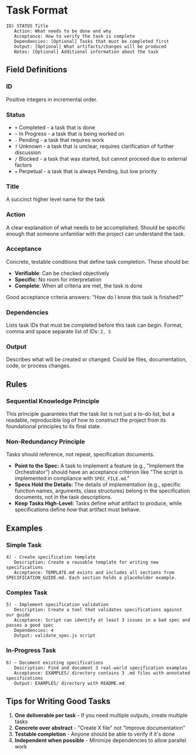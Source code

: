 # Task Format

```
ID) STATUS Title
   Action: What needs to be done and why
   Acceptance: How to verify the task is complete
   Dependencies: [Optional] Tasks that must be completed first
   Output: [Optional] What artifacts/changes will be produced
   Notes: [Optional] Additional information about the task
```

## Field Definitions

### ID
Positive integers in incremental order.

### Status
- `+` Completed - a task that is done
- `~` In Progress - a task that is being worked on
- `-` Pending - a task that requires work
- `?` Unknown - a task that is unclear, requires clarification of further discussion
- `/` Blocked - a task that was started, but cannot proceed due to external factors
- `=` Perpetual - a task that is always Pending, but low priority

### Title
A succinct higher level name for the task

### Action
A clear explanation of what needs to be accomplished. Should be specific enough that someone unfamiliar with the project can understand the task.

### Acceptance
Concrete, testable conditions that define task completion. These should be:
- **Verifiable**: Can be checked objectively
- **Specific**: No room for interpretation  
- **Complete**: When all criteria are met, the task is done

Good acceptance criteria answers: "How do I know this task is finished?"

### Dependencies
Lists task IDs that must be completed before this task can begin. Format, comma and space separate list of IDs: `2, 5`

### Output
Describes what will be created or changed. Could be files, documentation, code, or process changes.

## Rules

### Sequential Knowledge Principle
This principle guarantees that the task list is not just a to-do list, but a readable, reproducible log of how to construct the project from its foundational principles to its final state.

### Non-Redundancy Principle
Tasks should reference, not repeat, specification documents.

- **Point to the Spec:** A task to implement a feature (e.g., "Implement the Orchestrator") should have an acceptance criterion like "The script is implemented in compliance with `SPEC_FILE.md`."
- **Specs Hold the Details:** The details of implementation (e.g., specific function names, arguments, class structures) belong in the specification documents, not in the task descriptions.
- **Keep Tasks High-Level:** Tasks define *what* artifact to produce, while specifications define *how* that artifact must behave.

## Examples

### Simple Task
```
4) - Create specification template
   Description: Create a reusable template for writing new specifications
   Acceptance: TEMPLATE.md exists and includes all sections from SPECIFICATION_GUIDE.md. Each section holds a placeholder example.
```

### Complex Task
```
5) - Implement specification validation
   Description: Create a tool that validates specifications against our guide
   Acceptance: Script can identify at least 3 issues in a bad spec and passes a good spec
   Dependencies: 4
   Output: validate_spec.js script
```

### In-Progress Task
```
6) ~ Document existing specifications
   Description: Find and document 3 real-world specification examples
   Acceptance: EXAMPLES/ directory contains 3 .md files with annotated specifications
   Output: EXAMPLES/ directory with README.md
```

## Tips for Writing Good Tasks

1. **One deliverable per task** - If you need multiple outputs, create multiple tasks
2. **Concrete over abstract** - "Create X file" not "Improve documentation"
3. **Testable completion** - Anyone should be able to verify if it's done
4. **Independent when possible** - Minimize dependencies to allow parallel work